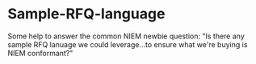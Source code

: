 # Sample-RFQ-language
Some help to answer the common NIEM newbie question: "Is there any sample RFQ lanuage we could leverage...to ensure what we're buying is NIEM conformant?"
